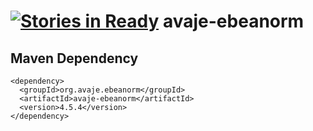 [![Stories in Ready](https://badge.waffle.io/ebean-orm/avaje-ebeanorm.png?label=ready&title=Ready)](https://waffle.io/ebean-orm/avaje-ebeanorm)
avaje-ebeanorm
==============

Maven Dependency
----------------
    <dependency>
      <groupId>org.avaje.ebeanorm</groupId>
      <artifactId>avaje-ebeanorm</artifactId>
      <version>4.5.4</version>
    </dependency>
    
